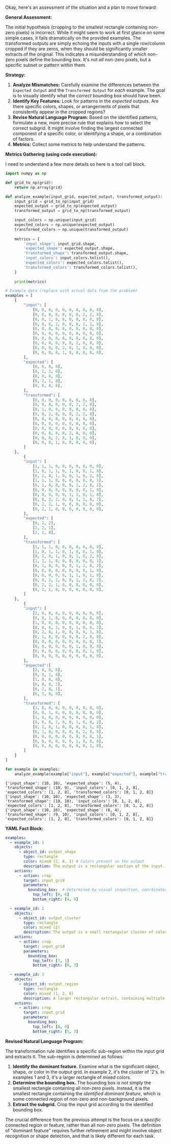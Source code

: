 Okay, here's an assessment of the situation and a plan to move forward:

**General Assessment:**

The initial hypothesis (cropping to the smallest rectangle containing non-zero pixels) is incorrect. While it might seem to work at first glance on some simple cases, it fails dramatically on the provided examples. The transformed outputs are simply echoing the inputs with a single row/column cropped if they are zeros, when they should be significantly smaller extracts of the original. This indicates a misunderstanding of *which* non-zero pixels define the bounding box. It's not *all* non-zero pixels, but a specific subset or pattern within them.

**Strategy:**

1.  **Analyze Mismatches:** Carefully examine the differences between the `Expected Output` and the `Transformed Output` for *each* example.  The goal is to visually identify what the *correct* bounding box should have been.
2.  **Identify Key Features:** Look for patterns in the *expected* outputs. Are there specific colors, shapes, or arrangements of pixels that consistently appear in the cropped regions?
3.  **Revise Natural Language Program:** Based on the identified patterns, formulate a new, more precise rule that explains how to select the correct subgrid. It might involve finding the largest connected component of a specific color, or identifying a shape, or a combination of factors.
4. **Metrics:** Collect some metrics to help understand the patterns.

**Metrics Gathering (using code execution):**

I need to understand a few more details so here is a tool call block.


``` python
import numpy as np

def grid_to_np(grid):
    return np.array(grid)

def analyze_example(input_grid, expected_output, transformed_output):
    input_grid = grid_to_np(input_grid)
    expected_output = grid_to_np(expected_output)
    transformed_output = grid_to_np(transformed_output)

    input_colors = np.unique(input_grid)
    expected_colors = np.unique(expected_output)
    transformed_colors = np.unique(transformed_output)
    
    metrics = {
        'input_shape': input_grid.shape,
        'expected_shape': expected_output.shape,
        'transformed_shape': transformed_output.shape,
        'input_colors': input_colors.tolist(),
        'expected_colors': expected_colors.tolist(),
        'transformed_colors': transformed_colors.tolist(),
    }
    
    print(metrics)

# Example data (replace with actual data from the problem)
examples = [
    {
        "input": [
            [0, 0, 0, 0, 0, 0, 8, 8, 8, 8],
            [0, 8, 8, 8, 8, 0, 8, 2, 2, 8],
            [0, 8, 1, 8, 8, 0, 8, 8, 8, 8],
            [0, 8, 8, 2, 8, 0, 8, 2, 1, 8],
            [0, 8, 8, 8, 8, 0, 8, 8, 8, 8],
            [0, 0, 0, 0, 0, 0, 0, 0, 0, 0],
            [0, 0, 0, 8, 8, 8, 8, 8, 8, 0],
            [0, 0, 0, 8, 8, 8, 2, 8, 8, 0],
            [0, 0, 0, 8, 2, 8, 1, 8, 8, 0],
            [0, 0, 0, 8, 1, 8, 8, 8, 8, 0],
        ],
        "expected": [
            [8, 8, 8, 8],
            [8, 2, 2, 8],
            [8, 8, 8, 8],
            [8, 2, 1, 8],
            [8, 8, 8, 8],
        ],
        "transformed": [
            [0, 0, 0, 0, 0, 8, 8, 8, 8],
            [8, 8, 8, 8, 0, 8, 2, 2, 8],
            [8, 1, 8, 8, 0, 8, 8, 8, 8],
            [8, 8, 2, 8, 0, 8, 2, 1, 8],
            [8, 8, 8, 8, 0, 8, 8, 8, 8],
            [0, 0, 0, 0, 0, 0, 0, 0, 0],
            [0, 0, 8, 8, 8, 8, 8, 8, 0],
            [0, 0, 8, 8, 8, 2, 8, 8, 0],
            [0, 0, 8, 2, 8, 1, 8, 8, 0],
            [0, 0, 8, 1, 8, 8, 8, 8, 0],
        ]
    },
        {
        "input": [
            [1, 1, 1, 8, 0, 0, 0, 0, 0, 0],
            [1, 8, 1, 1, 0, 1, 8, 8, 1, 8],
            [8, 2, 8, 1, 0, 8, 1, 8, 2, 8],
            [1, 1, 1, 8, 0, 8, 8, 8, 8, 1],
            [8, 1, 8, 8, 0, 8, 1, 2, 8, 2],
            [0, 0, 0, 0, 0, 8, 8, 8, 1, 8],
            [0, 0, 0, 0, 0, 1, 1, 8, 1, 8],
            [0, 8, 2, 2, 0, 8, 1, 1, 8, 2],
            [0, 2, 2, 1, 0, 0, 0, 0, 0, 0],
            [0, 2, 1, 8, 0, 0, 0, 0, 0, 0],
        ],
        "expected": [
            [8, 2, 2],
            [2, 2, 1],
            [2, 1, 8],
        ],
        "transformed": [
            [1, 1, 1, 8, 0, 0, 0, 0, 0, 0],
            [1, 8, 1, 1, 0, 1, 8, 8, 1, 8],
            [8, 2, 8, 1, 0, 8, 1, 8, 2, 8],
            [1, 1, 1, 8, 0, 8, 8, 8, 8, 1],
            [8, 1, 8, 8, 0, 8, 1, 2, 8, 2],
            [0, 0, 0, 0, 0, 8, 8, 8, 1, 8],
            [0, 0, 0, 0, 0, 1, 1, 8, 1, 8],
            [0, 8, 2, 2, 0, 8, 1, 1, 8, 2],
            [0, 2, 2, 1, 0, 0, 0, 0, 0, 0],
            [0, 2, 1, 8, 0, 0, 0, 0, 0, 0],
        ]
    },
        {
        "input": [
            [2, 8, 8, 8, 0, 0, 0, 0, 0, 0],
            [8, 8, 1, 8, 0, 0, 0, 0, 0, 0],
            [1, 8, 8, 8, 0, 0, 0, 0, 0, 0],
            [8, 8, 8, 2, 0, 0, 1, 8, 8, 2],
            [8, 2, 8, 1, 0, 0, 8, 8, 1, 8],
            [8, 1, 8, 8, 0, 0, 8, 2, 8, 8],
            [0, 0, 0, 0, 0, 0, 8, 8, 8, 1],
            [0, 0, 0, 0, 0, 0, 1, 8, 8, 8],
            [0, 0, 0, 0, 0, 0, 8, 8, 1, 8],
            [0, 0, 0, 0, 0, 0, 0, 0, 0, 0],
        ],
        "expected":[
            [2, 8, 8, 8],
            [8, 8, 1, 8],
            [1, 8, 8, 8],
            [8, 8, 8, 2],
            [8, 2, 8, 1],
            [8, 1, 8, 8],
        ],
        "transformed": [
            [2, 8, 8, 8, 0, 0, 0, 0, 0, 0],
            [8, 8, 1, 8, 0, 0, 0, 0, 0, 0],
            [1, 8, 8, 8, 0, 0, 0, 0, 0, 0],
            [8, 8, 8, 2, 0, 0, 1, 8, 8, 2],
            [8, 2, 8, 1, 0, 0, 8, 8, 1, 8],
            [8, 1, 8, 8, 0, 0, 8, 2, 8, 8],
            [0, 0, 0, 0, 0, 0, 8, 8, 8, 1],
            [0, 0, 0, 0, 0, 0, 1, 8, 8, 8],
            [0, 0, 0, 0, 0, 0, 8, 8, 1, 8],
        ]
    }
]

for example in examples:
    analyze_example(example["input"], example["expected"], example["transformed"])


```
```
{'input_shape': (10, 10), 'expected_shape': (5, 4), 'transformed_shape': (10, 9), 'input_colors': [0, 1, 2, 8], 'expected_colors': [1, 2, 8], 'transformed_colors': [0, 1, 2, 8]}
{'input_shape': (10, 10), 'expected_shape': (3, 3), 'transformed_shape': (10, 10), 'input_colors': [0, 1, 2, 8], 'expected_colors': [1, 2, 8], 'transformed_colors': [0, 1, 2, 8]}
{'input_shape': (10, 10), 'expected_shape': (6, 4), 'transformed_shape': (9, 10), 'input_colors': [0, 1, 2, 8], 'expected_colors': [1, 2, 8], 'transformed_colors': [0, 1, 2, 8]}

```
**YAML Fact Block:**


```yaml
examples:
  - example_id: 1
    objects:
      - object_id: output_shape
        type: rectangle
        color: mixed (2, 8, 1) # Colors present in the output
        description: The output is a rectangular section of the input. The defining feature isn't *all* non-zero pixels, but a specific cluster.  It appears to be defined by a contiguous region of non-zero, and non-background pixels.
    actions:
      - action: crop
        target: input_grid
        parameters:
          bounding_box:  # Determined by visual inspection, coordinates relative to input_grid
            top_left: [0, 6]
            bottom_right: [4, 9]

  - example_id: 2
    objects:
      - object_id: output_cluster
        type: rectangle
        color: mixed (2)
        description: The output is a small rectangular cluster of color 2, with a tail.  It's a subregion within a larger area of various colors.
    actions:
      - action: crop
        target: input_grid
        parameters:
          bounding_box:
            top_left: [7, 1]
            bottom_right: [9, 3]

  - example_id: 3
    objects:
      - object_id: output_region
        type: rectangle
        color: mixed (1, 2, 8)
        description: A larger rectangular extract, containing multiple colors, but still significantly smaller than the input. The selection seems to prioritize a region containing color '8', possibly a rectangle.
    actions:
      - action: crop
        target: input_grid
        parameters:
          bounding_box:
            top_left: [0, 0]
            bottom_right: [5, 3]
```


**Revised Natural Language Program:**

The transformation rule identifies a specific sub-region within the input grid and extracts it. The sub-region is determined as follows:

1.  **Identify the dominant feature.** Examine what is the significant object, shape, or color in the *output* grid. In example 2, it's the cluster of '2's.  In examples 1 and 3, it's a larger rectangle of mixed colors.
2.  **Determine the bounding box.** The bounding box is *not* simply the smallest rectangle containing all non-zero pixels. Instead, it is the smallest rectangle containing the *identified dominant feature*, which is some connected region of non-zero and non-background pixels.
3.  **Extract the subgrid.** Crop the input grid according to the identified bounding box.

The crucial difference from the previous attempt is the focus on a *specific* connected region or feature, rather than all non-zero pixels. The definition of "dominant feature" requires further refinement and might involve object recognition or shape detection, and that is likely different for each task.
